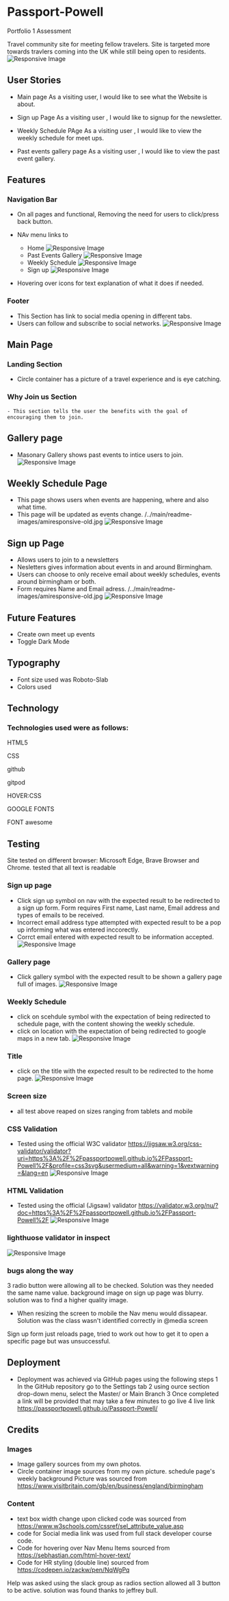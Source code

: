 # Passport-Powell
Portfolio 1 Assessment


Travel community site for meeting fellow travelers. Site is targeted more towards travlers coming into the UK while still being open to residents.
![Responsive Image](https://github.com/passportpowell/Passport-Powell/blob/main/readme-images/Amiresponsive_old.jpg)

## User Stories

- Main page
As a visiting user, I would like to see what the Website is about.

- Sign up Page
As a visiting user , I would like to signup for the newsletter.

- Weekly Schedule PAge
As a visiting user , I would like to view the weekly schedule for meet ups. 

- Past events gallery page
As a visiting user , I would like to view the past event gallery. 

## Features

### Navigation Bar
- On all pages and functional, Removing the need for users to click/press back button.

- NAv menu links to 
    - Home ![Responsive Image](https://github.com/passportpowell/Passport-Powell/blob/main/readme-images/home.jpg)
    - Past Events Gallery ![Responsive Image](https://github.com/passportpowell/Passport-Powell/blob/main/readme-images/gallery.jpg) 
    - Weekly Schedule ![Responsive Image](https://github.com/passportpowell/Passport-Powell/blob/main/readme-images/Schedule.jpg)
    - Sign up ![Responsive Image](https://github.com/passportpowell/Passport-Powell/blob/main/readme-images/sign-up.jpg)
- Hovering over icons for text explanation of what it does if needed.

### Footer
- This Section has link to social media opening in different tabs.
- Users can follow and subscribe to social networks.
![Responsive Image](https://github.com/passportpowell/Passport-Powell/blob/main/readme-images/footer.jpg)

## Main Page

### Landing Section
- Circle container has a picture of a travel experience and is eye catching.

### Why Join us Section
	- This section tells the user the benefits with the goal of encouraging them to join.

## Gallery page
- Masonary Gallery shows past events to intice users to join.
    ![Responsive Image]()


## Weekly Schedule Page
- This page shows users when events are happening, where and also what time.
- This page will be updated as events change.
    /../main/readme-images/amiresponsive-old.jpg
    ![Responsive Image]()

## Sign up Page
- Allows users to join to a newsletters
- Nesletters gives information about events in and around Birmingham.
- Users can choose to only receive email about weekly schedules, events around birmingham or both.
- Form requires Name and Email adress.
    /../main/readme-images/amiresponsive-old.jpg
    ![Responsive Image]()


## Future Features

- Create own meet up events
- Toggle Dark Mode


## Typography

- Font size used was Roboto-Slab
- Colors used 

## Technology

### Technologies used were as follows:

HTML5 

CSS

github

gitpod

HOVER:CSS

GOOGLE FONTS

FONT awesome

## Testing

Site tested on different browser: Microsoft Edge, Brave Browser and Chrome.
tested that all text is readable

 ### Sign up page
  - Click sign up symbol on nav with the expected result to be redirected 
  to a sign up form. Form requires First name, Last name, Email address and types of emails to be received.
  - Incorrect email address type attempted with expected result to be a pop up informing what was entered inccorectly.
  - Corrct email entered with expected result to be information accepted.
  ![Responsive Image](https://github.com/passportpowell/Passport-Powell/blob/main/readme-images/sign-up.jpg)

  ### Gallery page
  - Click gallery symbol with the expected result to be shown a gallery page full of images.
  ![Responsive Image](https://github.com/passportpowell/Passport-Powell/blob/main/readme-images/gallery.jpg)

  ### Weekly Schedule
  - click on scehdule symbol with the expectation of being redirected to schedule page, with the content showing the weekly schedule.
  - click on location with the expectation of being redirected to google maps in a new tab.
  ![Responsive Image](https://github.com/passportpowell/Passport-Powell/blob/main/readme-images/Schedule.jpg)

  ### Title
  - click on the title with the expected result to be redirected to the home page.
  ![Responsive Image](https://github.com/passportpowell/Passport-Powell/blob/main/readme-images/title-Bar.jpg)

### Screen size
- all test above reaped on sizes ranging from tablets and mobile


### CSS Validation
 - Tested using the official W3C validator
 https://jigsaw.w3.org/css-validator/validator?uri=https%3A%2F%2Fpassportpowell.github.io%2FPassport-Powell%2F&profile=css3svg&usermedium=all&warning=1&vextwarning=&lang=en
 ![Responsive Image](https://github.com/passportpowell/Passport-Powell/blob/main/readme-images/css-validator.jpg)

### HTML Validation
 - Tested using the official (Jigsaw) validator
 https://validator.w3.org/nu/?doc=https%3A%2F%2Fpassportpowell.github.io%2FPassport-Powell%2F
 ![Responsive Image](https://github.com/passportpowell/Passport-Powell/blob/main/readme-images/html-validator.jpg)

### lighthuose validator in inspect
![Responsive Image]()


 ### bugs along the way
 3 radio button were allowing all to be checked. Solution was they needed the same name value.
 background image on sign up page was blurry. solution was to find a higher quality image.
 - When resizing the screen to mobile the Nav menu would dissapear. Solution was the class wasn't identified correctly in @media screen

 Sign up form just reloads page, tried to work out how to get it to open a specific page but was unsuccessful.
## Deployment


- Deployment was achieved via GitHub pages using the following steps
 1 In the GitHub repository go to the Settings tab
 2 using ource section drop-down menu, select the Master/ or Main Branch
 3 Once completed a link will be provided that may take a few minutes to go live
 4 live link https://passportpowell.github.io/Passport-Powell/

## Credits

### Images
- Image gallery sources from my own photos. 
- Circle container image sources from my own picture.
schedule page's weekly background Picture was sourced from https://www.visitbritain.com/gb/en/business/england/birmingham

### Content
- text box width change upon clicked code was sourced from 
https://www.w3schools.com/cssref/sel_attribute_value.asp 
- code for Social media link was used from full stack developer course code.
- Code for hovering over Nav Menu Items sourced from https://sebhastian.com/html-hover-text/
- Code for HR styling (double line) sourced from https://codepen.io/zackw/pen/NqWgPq

Help was asked using the slack group as radios section allowed all 3 button to be active. solution was found thanks to jeffrey bull.
